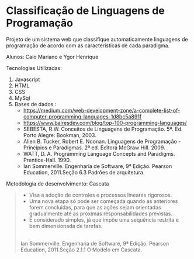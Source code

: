 # Classificação de Linguagens de Programação

Projeto de um sistema web que classifique automaticamente linguagens de programação  de acordo com as características de cada paradigma.

Alunos: Caio Mariano e Ygor Henrique


Tecnologias Utilizadas:

1. Javascript
2. HTML
3. CSS
4. MySql
5. Bases de dados : <ul><li>https://medium.com/web-development-zone/a-complete-list-of-computer-programming-languages-1d8bc5a891f</li>
                   <li>https://www.bairesdev.com/blog/top-100-programming-languages/</li>
	            <li>SEBESTA, R.W. Conceitos de Linguagens de Programação. 5ª. Ed. Porto      Alegre: Bookman, 2003.</li>
      	            <li>Allen B. Tucker, Robert E. Noonan. Linguagens de Programação - Princípios e Paradigmas. 2ª ed. Editora McGraw Hill. 2009.</li>
		    <li>WATT, D. A. Programming Language Concepts and Paradigms. Prentice-Hall. 1990.</li>
	            <li>Ian Sommerville. Engenharia de Software, 9ª Edição. Pearson Education, 2011.Seção 6.3 Padrões de arquitetura.</li></ul>



Metodologia de desenvolvimento: Cascata

> <ul><li>Visa a adoção de controles e processos lineares rigorosos.</li>
> <li>Uma nova etapa só pode ser começada quando as anteriores forem concluídas, para que as ações sejam orientadas gradualmente até as próximas responsabilidades previstas.</li>
> <li>É considerado simples, já que impõe uma sequência restrita e bem dimensionada de tarefas.<br></li></ul>
> <br>
> Ian Sommerville. Engenharia de Software, 9ª Edição. Pearson Education, 2011.Seção 2.1.1 O Modelo em Cascata.

